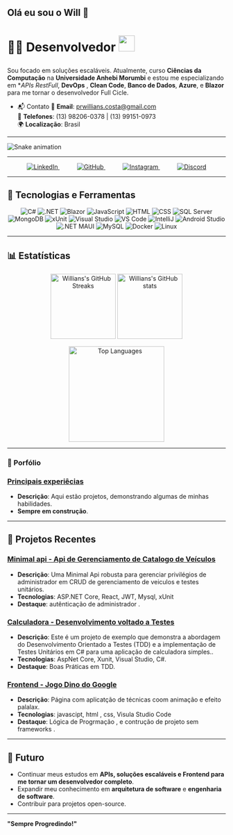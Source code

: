 ## Olá eu sou o Will 👋

<h1> <p>👨‍💻 Desenvolvedor <img height="37em" src="https://cdn.jsdelivr.net/gh/devicons/devicon@latest/icons/dotnetcore/dotnetcore-original.svg" /></p></h1></p>

Sou focado em soluções escaláveis. Atualmente, curso **Ciências da Computação** na **Universidade Anhebi Morumbi** e estou me especializando em **APIs RestFull*, **DevOps** , **Clean Code**, **Banco de Dados**, **Azure**, e **Blazor** para me tornar o desenvolvedor Full Cicle.


- 📬 Contato
📧 **Email**: [prwillians.costa@gmail.com](mailto:prwillians.costa@gmail.com)  
📱 **Telefones**: (13) 98206-0378 | (13) 99151-0973  
🌍 **Localização**: Brasil  

---

![Snake animation](https://github.com/Willians167/Willians167/blob/output/github-contribution-grid-snake-dark.svg)

---
<p align="center">
  <a href="https://www.linkedin.com/in/willianscostapaulino" style="margin-right: 40px;">
    <img src="https://img.shields.io/badge/LinkedIn-0A66C2?style=for-the-badge&logo=linkedin&logoColor=white" alt="LinkedIn">
  </a>
  <a href="https://github.com/Willians167" style="margin-right: 40px;">
    <img src="https://img.shields.io/badge/GitHub-181717?style=for-the-badge&logo=github&logoColor=white" alt="GitHub">
  </a>
  <a href="https://www.instagram.com/will_the_dev_" style="margin-right: 40px;">
    <img src="https://img.shields.io/badge/Instagram-E4405F?style=for-the-badge&logo=instagram&logoColor=white" alt="Instagram">
  </a>
  <a href="https://discord.com/users/will167">
    <img src="https://img.shields.io/badge/Discord-5865F2?style=for-the-badge&logo=discord&logoColor=white" alt="Discord">
  </a>
</p>


---
## 🔧 Tecnologias e Ferramentas

<p align="center">
  <img src="https://img.shields.io/badge/C%23-239120?style=for-the-badge&logo=c-sharp&logoColor=white" alt="C#">
  <img src="https://img.shields.io/badge/.NET-512BD4?style=for-the-badge&logo=dotnet&logoColor=white" alt=".NET">
  <img src="https://img.shields.io/badge/Blazor-512BD4?style=for-the-badge&logo=blazor&logoColor=white" alt="Blazor">
  <img src="https://img.shields.io/badge/JavaScript-F7DF1E?style=for-the-badge&logo=javascript&logoColor=black" alt="JavaScript">
  <img src="https://img.shields.io/badge/HTML5-E34F26?style=for-the-badge&logo=html5&logoColor=white" alt="HTML">
  <img src="https://img.shields.io/badge/CSS3-1572B6?style=for-the-badge&logo=css3&logoColor=white" alt="CSS">
  <img src="https://img.shields.io/badge/SQL%20Server-CC2927?style=for-the-badge&logo=microsoft-sql-server&logoColor=white" alt="SQL Server">
  <img src="https://img.shields.io/badge/MongoDB-47A248?style=for-the-badge&logo=mongodb&logoColor=white" alt="MongoDB">
  <img src="https://img.shields.io/badge/xUnit-5B2C6F?style=for-the-badge&logo=xunit&logoColor=white" alt="xUnit">
  <img src="https://img.shields.io/badge/Visual%20Studio-5C2D91?style=for-the-badge&logo=visual-studio&logoColor=white" alt="Visual Studio">
  <img src="https://img.shields.io/badge/Visual%20Studio%20Code-0078D4?style=for-the-badge&logo=visual-studio-code&logoColor=white" alt="VS Code">
  <img src="https://img.shields.io/badge/IntelliJ-000000?style=for-the-badge&logo=intellij-idea&logoColor=white" alt="IntelliJ">
  <img src="https://img.shields.io/badge/Android%20Studio-3DDC84?style=for-the-badge&logo=android-studio&logoColor=white" alt="Android Studio">
  <img src="https://img.shields.io/badge/.NET%20MAUI-512BD4?style=for-the-badge&logo=dotnet&logoColor=white" alt=".NET MAUI">
  <img src="https://img.shields.io/badge/MySQL-4479A1?style=for-the-badge&logo=mysql&logoColor=white" alt="MySQL">
  <img src="https://img.shields.io/badge/Docker-2496ED?style=for-the-badge&logo=docker&logoColor=white" alt="Docker">
  <img src="https://img.shields.io/badge/Linux-FCC624?style=for-the-badge&logo=linux&logoColor=black" alt="Linux">
</p>

---













## 📊 Estatísticas<p align="center">
  <p align="center">
    <img height="150em" src="https://github-readme-streak-stats.herokuapp.com/?user=Willians167&sshow_icons=true&theme=radical" alt="Willians's GitHub Streaks" />
    <img height="150em" src="https://github-readme-stats.vercel.app/api?username=Willians167&show_icons=true&theme=radical"&include_all_commits=true&count alt="Willians's GitHub stats" />

</p>

<p align="center">
    <img height="220em" src="https://github-readme-stats.vercel.app/api/top-langs/?username=Willians167&layout=compact&theme=radical" alt="Top Languages" />

</p>


---
### 💼 Porfólio

### [Principais experiêcias](https://github.com/Willians167/Portifolio)
- **Descrição**: Aqui estão projetos, demonstrando algumas de minhas habilidades.
- **Sempre em construção**.
---
## 💼 Projetos Recentes

### [Minimal api - Api de Gerenciamento de Catalogo de Veículos](https://github.com/Willians167/Trabalhando-com-minimal-Apis-AspNetCore)
- **Descrição**: Uma Minimal Api robusta  para gerenciar privilégios de administrador em CRUD de gerenciamento de veiculos e testes unitários.
- **Tecnologias**: ASP.NET Core, React, JWT, Mysql, xUnit
- **Destaque**:  autênticação de administrador .

### [Calculadora - Desenvolvimento voltado a Testes](https://github.com/Willians167/Blindando-Codigo-com-TDD-e-Testes-Unitarios-Csharp)
- **Descrição**: Este é um projeto de exemplo que demonstra a abordagem do Desenvolvimento Orientado a Testes (TDD) e a implementação de Testes Unitários em C# para uma aplicação de calculadora simples..
- **Tecnologias**: AspNet Core, Xunit, Visual Studio, C#.
- **Destaque**: Boas Práticas em TDD.

### [Frontend - Jogo Dino do Google](https://github.com/Willians167/Jogo-do-Dino)
- **Descrição**: Página com aplicatção de técnicas coom animação e efeito palalax.
- **Tecnologias**: javascipt, html , css, Visula Studio Code
- **Destaque**:  Lógica de Progrmação , e contrução de projeto sem frameworks .
---



## 🚀 Futuro

- Continuar meus estudos em **APIs, soluções escaláveis e Frontend para me tornar um desenvolvedor completo**.
- Expandir meu conhecimento em **arquitetura de software** e **engenharia de software**.
- Contribuir para projetos open-source.

---


**"Sempre Progredindo!"**
